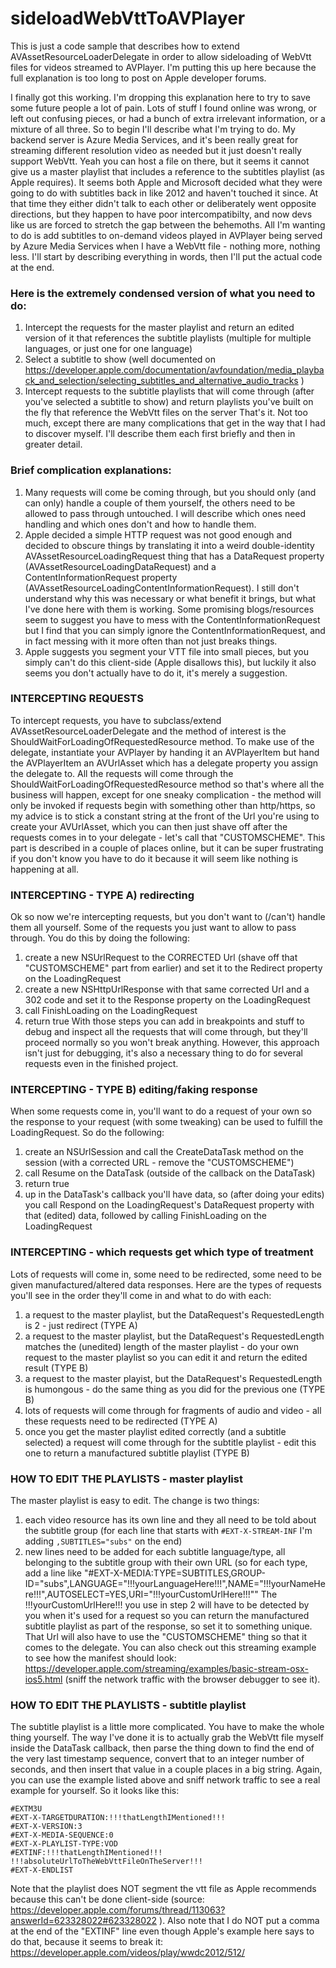 # sideloadWebVttToAVPlayer
This is just a code sample that describes how to extend AVAssetResourceLoaderDelegate in order to allow sideloading of WebVtt files for videos streamed to AVPlayer. I'm putting this up here because the full explanation is too long to post on Apple developer forums. 


I finally got this working. I'm dropping this explanation here to try to save some future people a lot of pain. Lots of stuff I found online was wrong, or left out confusing pieces, or had a bunch of extra irrelevant information, or a mixture of all three. So to begin I'll describe what I'm trying to do. My backend server is Azure Media Services, and it's been really great for streaming different resolution video as needed but it just doesn't really support WebVtt. Yeah you can host a file on there, but it seems it cannot give us a master playlist that includes a reference to the subtitles playlist (as Apple requires). It seems both Apple and Microsoft decided what they were going to do with subtitles back in like 2012 and haven't touched it since. At that time they either didn't talk to each other or deliberately went opposite directions, but they happen to have poor intercompatibilty, and now devs like us are forced to stretch the gap between the behemoths. All I'm wanting to do is add subtitles to on-demand videos played in AVPlayer being served by Azure Media Services when I have a WebVtt file - nothing more, nothing less. I'll start by describing everything in words, then I'll put the actual code at the end.

### Here is the extremely condensed version of what you need to do:
1) Intercept the requests for the master playlist and return an edited version of it that references the subtitle playlists (multiple for multiple languages, or just one for one language)
2) Select a subtitle to show (well documented on https://developer.apple.com/documentation/avfoundation/media_playback_and_selection/selecting_subtitles_and_alternative_audio_tracks ) 
3) Intercept requests to the subtitle playlists that will come through (after you've selected a subtitle to show) and return playlists you've built on the fly that reference the WebVtt files on the server
That's it. Not too much, except there are many complications that get in the way that I had to discover myself. I'll describe them each first briefly and then in greater detail.

### Brief complication explanations:
1) Many requests will come be coming through, but you should only (and can only) handle a couple of them yourself, the others need to be allowed to pass through untouched. I will describe which ones need handling and which ones don't and how to handle them.
2) Apple decided a simple HTTP request was not good enough and decided to obscure things by translating it into a weird double-identity AVAssetResourceLoadingRequest thing that has a DataRequest property (AVAssetResourceLoadingDataRequest) and a ContentInformationRequest property (AVAssetResourceLoadingContentInformationRequest). I still don't understand why this was necessary or what benefit it brings, but what I've done here with them is working. Some promising blogs/resources seem to suggest you have to mess with the ContentInformationRequest but I find that you can simply ignore the ContentInformationRequest, and in fact messing with it more often than not just breaks things.
3) Apple suggests you segment your VTT file into small pieces, but you simply can't do this client-side (Apple disallows this), but luckily it also seems you don't actually have to do it, it's merely a suggestion.

### INTERCEPTING REQUESTS
To intercept requests, you have to subclass/extend AVAssetResourceLoaderDelegate and the method of interest is the ShouldWaitForLoadingOfRequestedResource method. To make use of the delegate, instantiate your AVPlayer by handing it an AVPlayerItem but hand the AVPlayerItem an AVUrlAsset which has a delegate property you assign the delegate to. All the requests will come through the ShouldWaitForLoadingOfRequestedResource method so that's where all the business will happen, except for one sneaky complication - the method will only be invoked if requests begin with something other than http/https, so my advice is to stick a constant string at the front of the Url you're using to create your AVUrlAsset, which you can then just shave off after the requests comes in to your delegate - let's call that "CUSTOMSCHEME". This part is described in a couple of places online, but it can be super frustrating if you don't know you have to do it because it will seem like nothing is happening at all.

### INTERCEPTING - TYPE A) redirecting
Ok so now we're intercepting requests, but you don't want to (/can't) handle them all yourself. Some of the requests you just want to allow to pass through. You do this by doing the following:
1) create a new NSUrlRequest to the CORRECTED Url (shave off that "CUSTOMSCHEME" part from earlier) and set it to the Redirect property on the LoadingRequest
2) create a new NSHttpUrlResponse with that same corrected Url and a 302 code and set it to the Response property on the LoadingRequest
3) call FinishLoading on the LoadingRequest
4) return true
With those steps you can add in breakpoints and stuff to debug and inspect all the requests that will come through, but they'll proceed normally so you won't break anything. However, this approach isn't just for debugging, it's also a necessary thing to do for several requests even in the finished project.

### INTERCEPTING - TYPE B) editing/faking response
When some requests come in, you'll want to do a request of your own so the response to your request (with some tweaking) can be used to fulfill the LoadingRequest. So do the following:
1) create an NSUrlSession and call the CreateDataTask method on the session (with a corrected URL - remove the "CUSTOMSCHEME") 
2) call Resume on the DataTask (outside of the callback on the DataTask)
3) return true
4) up in the DataTask's callback you'll have data, so (after doing your edits) you call Respond on the LoadingRequest's DataRequest property with that (edited) data, followed by calling FinishLoading on the LoadingRequest

### INTERCEPTING - which requests get which type of treatment
Lots of requests will come in, some need to be redirected, some need to be given manufactured/altered data responses. Here are the types of requests you'll see in the order they'll come in and what to do with each:
1) a request to the master playlist, but the DataRequest's RequestedLength is 2 - just redirect (TYPE A)
2) a request to the master playlist, but the DataRequest's RequestedLength matches the (unedited) length of the master playlist - do your own request to the master playlist so you can edit it and return the edited result (TYPE B)
3) a request to the master playist, but the DataRequest's RequestedLength is humongous - do the same thing as you did for the previous one (TYPE B)
4) lots of requests will come through for fragments of audio and video - all these requests need to be redirected (TYPE A)
5) once you get the master playlist edited correctly (and a subtitle selected) a request will come through for the subtitle playlist - edit this one to return a manufactured subtitle playlist (TYPE B)

### HOW TO EDIT THE PLAYLISTS - master playlist
The master playlist is easy to edit. The change is two things:
1) each video resource has its own line and they all need to be told about the subtitle group (for each line that starts with `#EXT-X-STREAM-INF` I'm adding `,SUBTITLES="subs"` on the end)
2) new lines need to be added for each subtitle language/type, all belonging to the subtitle group with their own URL (so for each type, add a line like "#EXT-X-MEDIA:TYPE=SUBTITLES,GROUP-ID=\"subs\",LANGUAGE=\"!!!yourLanguageHere!!!",NAME=\"!!!yourNameHere!!!",AUTOSELECT=YES,URI=\"!!!yourCustomUrlHere!!!\""
The !!!yourCustomUrlHere!!! you use in step 2 will have to be detected by you when it's used for a request so you can return the manufactured subtitle playlist as part of the response, so set it to something unique. That Url will also have to use the "CUSTOMSCHEME" thing so that it comes to the delegate. You can also check out this streaming example to see how the manifest should look: https://developer.apple.com/streaming/examples/basic-stream-osx-ios5.html (sniff the network traffic with the browser debugger to see it).

### HOW TO EDIT THE PLAYLISTS - subtitle playlist
The subtitle playlist is a little more complicated. You have to make the whole thing yourself. The way I've done it is to actually grab the WebVtt file myself inside the DataTask callback, then parse the thing down to find the end of the very last timestamp sequence, convert that to an integer number of seconds, and then insert that value in a couple places in a big string. Again, you can use the example listed above and sniff network traffic to see a real example for yourself. So it looks like this:
```
#EXTM3U
#EXT-X-TARGETDURATION:!!!thatLengthIMentioned!!!
#EXT-X-VERSION:3
#EXT-X-MEDIA-SEQUENCE:0
#EXT-X-PLAYLIST-TYPE:VOD
#EXTINF:!!!thatLengthIMentioned!!!
!!!absoluteUrlToTheWebVttFileOnTheServer!!!
#EXT-X-ENDLIST
```
Note that the playlist does NOT segment the vtt file as Apple recommends because this can't be done client-side (source: https://developer.apple.com/forums/thread/113063?answerId=623328022#623328022 ). Also note that I do NOT put a comma at the end of the "EXTINF" line even though Apple's example here says to do that, because it seems to break it: https://developer.apple.com/videos/play/wwdc2012/512/
